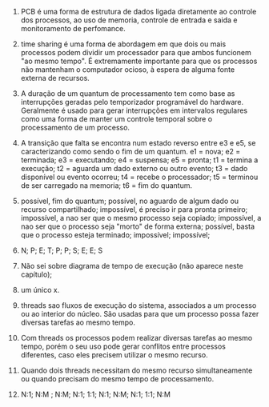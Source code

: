 1. PCB é uma forma de estrutura de dados ligada diretamente ao controle dos processos, ao uso de memoria, controle de entrada e saida e monitoramento de perfomance.

2. time sharing é uma forma de abordagem em que dois ou mais processos podem dividir um processador para que ambos funcionem "ao mesmo tempo". É extremamente importante para que os processos não mantenham o computador ocioso, à espera de alguma fonte externa de recursos.

3. A duração de um quantum de processamento tem como base as interrupções geradas pelo temporizador programável do hardware. Geralmente é usado para gerar interrupções em intervalos regulares como uma forma de manter um controle temporal sobre o processamento de um processo.

4. A transição que falta se encontra num estado reverso entre e3 e e5, se caracterizando como sendo o fim de um quantum.
  e1 = nova; e2 = terminada; e3 = executando; e4 = suspensa; e5 = pronta;
  t1 = termina a execução; t2 = aguarda um dado externo ou outro evento; t3 = dado disponível ou evento ocorreu; t4 = recebe o processador; t5 = terminou de ser carregado na memoria; t6 = fim do quantum.
  
5. possível, fim do quantum;
  possível, no aguardo de algum dado ou recurso compartilhado;
  impossível, é preciso ir para pronta primeiro;
  impossível, a nao ser que o mesmo processo seja copiado;
  impossível, a nao ser que o processo seja "morto" de forma externa;
  possível, basta que o processo esteja terminado;
  impossível;
  impossível;

6. N; P; E; T; P; P; S; E; E; S

7. Não sei sobre diagrama de tempo de execução (não aparece neste capítulo); 

8. um único x.

9. threads sao fluxos de execução do sistema, associados a um processo ou ao interior do núcleo. São usadas para que um processo possa fazer diversas tarefas ao mesmo tempo.

10. Com threads os processos podem realizar diversas tarefas ao mesmo tempo, porém o seu uso pode gerar conflitos entre processos diferentes, caso eles precisem utilizar o mesmo recurso.

11. Quando dois threads necessitam do mesmo recurso simultaneamente ou quando precisam do mesmo tempo de processamento.

12. N:1; N:M ; N:M; N:1; 1:1; N:1; N:M; N:1; 1:1; N:M
